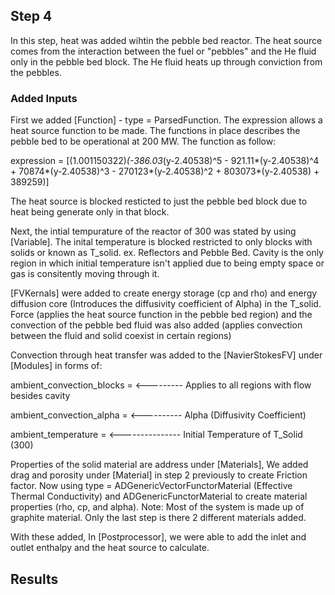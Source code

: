 ## Step 4

In this step, heat was added wihtin the pebble bed reactor.
The heat source comes from the interaction between the fuel or "pebbles" and the He fluid only in the pebble bed block. The He fluid heats up through conviction from the pebbles.

### Added Inputs
First we added [Function] - type = ParsedFunction. The expression allows a heat source function to be made. The functions in place describes the pebble bed to be operational at 200 MW. The function as follow:

expression = [(1.001150322)*(-386.03*(y-2.40538)^5 - 921.11*(y-2.40538)^4 + 70874*(y-2.40538)^3 - 270123*(y-2.40538)^2 + 803073*(y-2.40538) + 389259)]

The heat source is blocked resticted to just the pebble bed block due to heat being generate only in that block.

Next, the intial tempurature of the reactor of 300 was stated by using [Variable]. The inital temperature is blocked restricted to only blocks with solids or known as T_solid. ex. Reflectors and Pebble Bed. Cavity is the only region in which initial temperature isn't applied due to being empty space or gas is consitently moving through it.

[FVKernals] were added to create energy storage (cp and rho) and energy diffusion core (Introduces the diffusivity coefficient of Alpha) in the T_solid. Force (applies the heat source function in the pebble bed region) and the convection of the pebble bed fluid was also added (applies convection between the fluid and solid coexist in certain regions)

Convection through heat transfer was added to the [NavierStokesFV] under [Modules] in forms of:

ambient_convection_blocks = <--------- Applies to all regions with flow besides cavity

ambient_convection_alpha = <---------- Alpha (Diffusivity Coefficient)

ambient_temperature = <--------------- Initial Temperature of T_Solid (300)

Properties of the solid material are address under [Materials], We added drag and porosity under [Material] in step 2 previously to create Friction factor. Now using type = ADGenericVectorFunctorMaterial (Effective Thermal Conductivity) and ADGenericFunctorMaterial to create material properties (rho, cp, and alpha). Note: Most of the system is made up of graphite material. Only the last step is there 2 different materials added.

With these added, In [Postprocessor], we were able to add the inlet and outlet enthalpy and the heat source to calculate.

## Results
